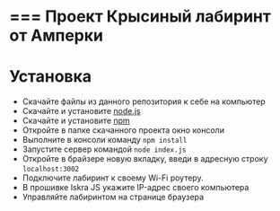 ===
Проект Крысиный лабиринт от Амперки
===

Установка
============

* Скачайте файлы из данного репозитория к себе на компьютер
* Скачайте и установите [node.js](https://nodejs.org/en/)
* Скачайте и установите [npm](https://www.npmjs.com/)
* Откройте в папке скачанного проекта окно консоли
* Выполните в консоли команду `npm install`
* Запустите сервер командой `node index.js`
* Откройте в брайзере новую вкладку, введи в адресную строку `localhost:3002`
* Подключите лабиринт к своему Wi-Fi роутеру.
* В прошивке Iskra JS укажите IP-адрес своего компьютера
* Управляйте лабиринтом на странице браузера